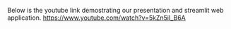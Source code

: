 Below is the youtube link demostrating our presentation and streamlit web application.
https://www.youtube.com/watch?v=5kZn5iI_B6A
